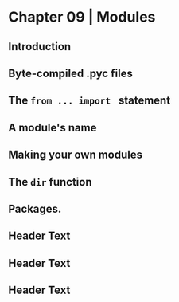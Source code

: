 # Chapter 09 | Modules #

## Introduction ##

## Byte-compiled .pyc files ##

## The `from ... import ` statement ##

## A module's name ##

## Making your own modules ##

## The `dir` function ##

## Packages. ##

## Header Text ##

## Header Text ##

## Header Text ##








